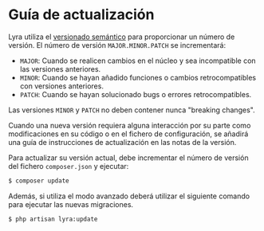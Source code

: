 # Guía de actualización

Lyra utiliza el [versionado semántico](https://semver.org/) para proporcionar un número de versión.
El número de versión `MAJOR.MINOR.PATCH` se incrementará:

- `MAJOR`: Cuando se realicen cambios en el núcleo y sea incompatible con las versiones anteriores.
- `MINOR`: Cuando se hayan añadido funciones o cambios retrocompatibles con versiones anteriores.
- `PATCH`: Cuando se hayan solucionado bugs o errores retrocompatibles.

Las versiones `MINOR` y `PATCH` no deben contener nunca "breaking changes".

Cuando una nueva versión requiera alguna interacción por su parte como modificaciones en su código o en el fichero de configuración, se añadirá una guía de instrucciones de actualización en las notas de la versión.

Para actualizar su versión actual, debe incrementar el número de versión del fichero `composer.json` y ejecutar:

``` bash
$ composer update
```

Además, si utiliza el modo avanzado deberá utilizar el siguiente comando para ejecutar las nuevas migraciones. 

``` bash
$ php artisan lyra:update
```
